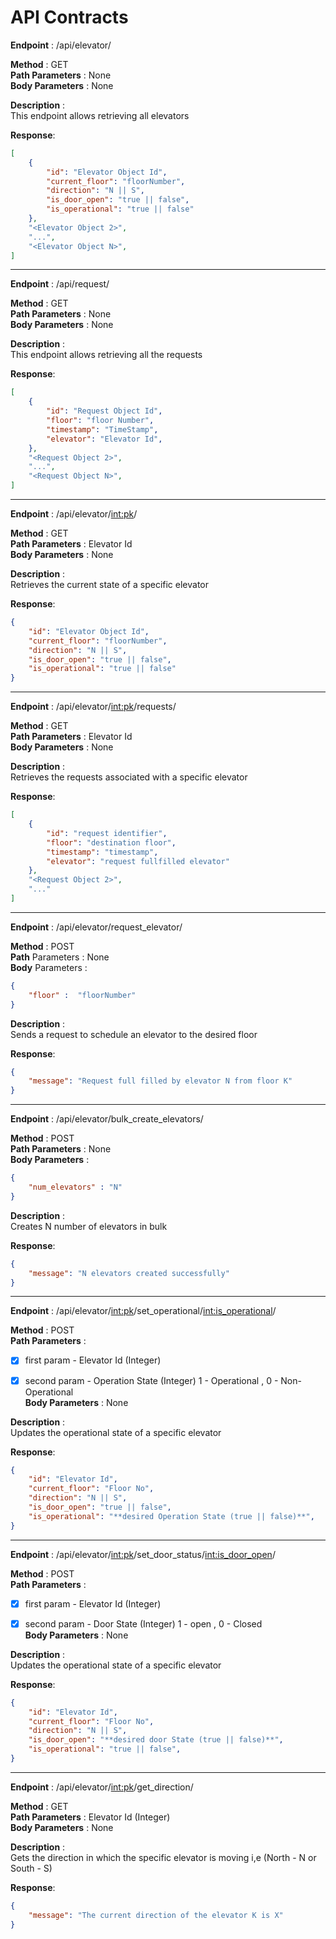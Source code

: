 # API Contracts

**Endpoint** : /api/elevator/<br />

**Method** : GET<br />
**Path Parameters** : None<br />
**Body Parameters** : None<br />

**Description** :<br />
This endpoint allows retrieving all elevators<br />

**Response**:<br />
```json
[
    {
        "id": "Elevator Object Id",
        "current_floor": "floorNumber",
        "direction": "N || S",
        "is_door_open": "true || false",
        "is_operational": "true || false"
    },
    "<Elevator Object 2>",
    "...",
    "<Elevator Object N>",
]
```
---
**Endpoint** : /api/request/<br />

**Method** : GET<br />
**Path Parameters** : None<br />
**Body Parameters** : None<br />

**Description** :<br />
This endpoint allows retrieving all the requests

**Response**:<br />
```json
[
    {
        "id": "Request Object Id",
        "floor": "floor Number",
        "timestamp": "TimeStamp",
        "elevator": "Elevator Id",
    },
    "<Request Object 2>",
    "...",
    "<Request Object N>",
]
```
---
**Endpoint** : /api/elevator/<int:pk>/<br />

**Method** : GET<br />
**Path Parameters** : Elevator Id<br />
**Body Parameters** : None<br />

**Description** :<br />
Retrieves the current state of a specific elevator

**Response**:<br />
```json
{
    "id": "Elevator Object Id",
    "current_floor": "floorNumber",
    "direction": "N || S",
    "is_door_open": "true || false",
    "is_operational": "true || false"
}
```
---
**Endpoint** : /api/elevator/<int:pk>/requests/<br />

**Method** : GET<br />
**Path Parameters** : Elevator Id<br />
**Body Parameters** : None<br />

**Description** :<br />
Retrieves the requests associated with a specific elevator<br />

**Response**:<br />
```json
[
    {
        "id": "request identifier",
        "floor": "destination floor",
        "timestamp": "timestamp",
        "elevator": "request fullfilled elevator"
    },
    "<Request Object 2>",
    "..."
]
```
---
**Endpoint** : /api/elevator/request_elevator/<br />

**Method** : POST<br />
**Path** Parameters : None<br />
**Body** Parameters :<br />
```json
{
    "floor" :  "floorNumber"
}
```


**Description** :<br />
Sends a request to schedule an elevator to the desired floor

**Response**:<br />
```json
{
    "message": "Request full filled by elevator N from floor K"
}
```
---
**Endpoint** : /api/elevator/bulk_create_elevators/<br />

**Method** : POST<br />
**Path Parameters** : None<br />
**Body Parameters** : 
```json
{
    "num_elevators" : "N"
}
```


**Description** :<br />
Creates N number of elevators in bulk

**Response**:<br />
```json
{
    "message": "N elevators created successfully"
}
```
---
**Endpoint** : /api/elevator/<int:pk>/set_operational/<int:is_operational>/<br />

**Method** : POST<br />
**Path Parameters** :<br />
- [x] first param - Elevator Id (Integer)<br />
- [x] second param - Operation State (Integer) 1 - Operational , 0 - Non-Operational<br />
**Body Parameters** : None<br />


**Description** :<br />
Updates the operational state of a specific elevator<br />

**Response**:<br />
```json
{
    "id": "Elevator Id",
    "current_floor": "Floor No",
    "direction": "N || S",
    "is_door_open": "true || false",
    "is_operational": "**desired Operation State (true || false)**",
}
```
---
**Endpoint** : /api/elevator/<int:pk>/set_door_status/<int:is_door_open>/<br />

**Method** : POST<br />
**Path Parameters** :<br />
- [x] first param - Elevator Id (Integer)<br />
- [x] second param - Door State (Integer) 1 - open , 0 - Closed<br />
**Body Parameters** : None<br />


**Description** :<br />
Updates the operational state of a specific elevator<br />

**Response**: <br />
```json
{
    "id": "Elevator Id",
    "current_floor": "Floor No",
    "direction": "N || S",
    "is_door_open": "**desired door State (true || false)**",
    "is_operational": "true || false",
}
```
---
**Endpoint** : /api/elevator/<int:pk>/get_direction/<br />

**Method** : GET<br />
**Path Parameters** : Elevator Id (Integer)<br />
**Body Parameters** : None<br />


**Description** :<br />
Gets the direction in which the specific elevator is moving i,e (North - N or South - S)

**Response**:<br /> 
```json
{
    "message": "The current direction of the elevator K is X"
}
```



